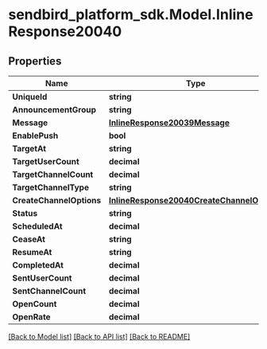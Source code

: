 
# sendbird_platform_sdk.Model.InlineResponse20040

## Properties

Name | Type | Description | Notes
------------ | ------------- | ------------- | -------------
**UniqueId** | **string** |  | [optional] 
**AnnouncementGroup** | **string** |  | [optional] 
**Message** | [**InlineResponse20039Message**](InlineResponse20039Message.md) |  | [optional] 
**EnablePush** | **bool** |  | [optional] 
**TargetAt** | **string** |  | [optional] 
**TargetUserCount** | **decimal** |  | [optional] 
**TargetChannelCount** | **decimal** |  | [optional] 
**TargetChannelType** | **string** |  | [optional] 
**CreateChannelOptions** | [**InlineResponse20040CreateChannelOptions**](InlineResponse20040CreateChannelOptions.md) |  | [optional] 
**Status** | **string** |  | [optional] 
**ScheduledAt** | **decimal** |  | [optional] 
**CeaseAt** | **string** |  | [optional] 
**ResumeAt** | **string** |  | [optional] 
**CompletedAt** | **decimal** |  | [optional] 
**SentUserCount** | **decimal** |  | [optional] 
**SentChannelCount** | **decimal** |  | [optional] 
**OpenCount** | **decimal** |  | [optional] 
**OpenRate** | **decimal** |  | [optional] 

[[Back to Model list]](../README.md#documentation-for-models)
[[Back to API list]](../README.md#documentation-for-api-endpoints)
[[Back to README]](../README.md)

